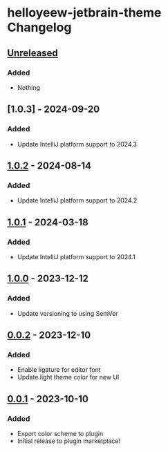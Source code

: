 <!-- Keep a Changelog guide -> https://keepachangelog.com -->

# helloyeew-jetbrain-theme Changelog

## [Unreleased]

### Added

- Nothing

## [1.0.3] - 2024-09-20

### Added

- Update IntelliJ platform support to 2024.3

## [1.0.2] - 2024-08-14

### Added

- Update IntelliJ platform support to 2024.2

## [1.0.1] - 2024-03-18

### Added

- Update IntelliJ platform support to 2024.1

## [1.0.0] - 2023-12-12

### Added

- Update versioning to using SemVer

## [0.0.2] - 2023-12-10

### Added

- Enable ligature for editor font
- Update light theme color for new UI

## [0.0.1] - 2023-10-10

### Added
- Export color scheme to plugin
- Initial release to plugin marketplace!

[Unreleased]: https://github.com/HelloYeew/helloyeew-jetbrain-theme/commits/v1.0.3...HEAD
[1.0.2]: https://github.com/HelloYeew/helloyeew-jetbrain-theme/commits/v1.0.2...v1.0.3
[1.0.2]: https://github.com/HelloYeew/helloyeew-jetbrain-theme/commits/v1.0.1...v1.0.2
[1.0.1]: https://github.com/HelloYeew/helloyeew-jetbrain-theme/commits/v1.0.0...v1.0.1
[1.0.0]: https://github.com/HelloYeew/helloyeew-jetbrain-theme/commits/v0.0.2...v1.0.0
[0.0.2]: https://github.com/HelloYeew/helloyeew-jetbrain-theme/commits/v0.0.1...v0.0.2
[0.0.1]: https://github.com/HelloYeew/helloyeew-jetbrain-theme/commits/v0.0.1
